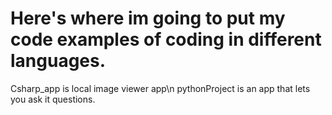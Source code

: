 # Here's where im going to put my code examples of coding in different languages.
Csharp_app is local image viewer app\n
pythonProject is an app that lets you ask it questions.
